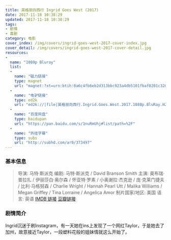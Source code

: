 ```yaml
---
title: 英格丽向西行 Ingrid Goes West (2017)
date: 2017-11-18 10:38:29
updated: 2017-11-18 10:38:29
tags:
- 剧情
- 喜剧
category: 电影
cover_index: /img/covers/ingrid-goes-west-2017-cover-index.jpg
cover_detail: /img/covers/ingrid-goes-west-2017-cover-detail.jpg
resources:
-
  name: "1080p Bluray"
  list:
  -
    name: "磁力链接"
    type: magnet
    url: "magnet:?xt=urn:btih:0a6c4fb6eb2d313bbc923a4db5101fbaf0201c32&tr=udp://9.rarbg.to:2710/announce&tr=udp://9.rarbg.me:2710/announce&tr=http://tr.cili001.com:8070/announce&tr=http://tracker.trackerfix.com:80/announce&tr=udp://open.demonii.com:1337&tr=udp://tracker.opentrackr.org:1337/announce&tr=udp://p4p.arenabg.com:1337&tr=wss://tracker.openwebtorrent.com&tr=wss://tracker.btorrent.xyz&tr=wss://tracker.fastcast.nz"
  -
    name: "电驴链接"
    type: ed2k
    url: "ed2k://|file|英格丽向西行.Ingrid.Goes.West.2017.1080p.BluRay.H264.AAC.中英双语.风骨字幕组.mp4|1320031660|5002c78b6c06a9e2602e626eecb9a927|h=mcb54ho75jqofcbeytbw3ezujxflhzne|/"
  -
    name: "百度网盘"
    type: baidupan
    url: "https://pan.baidu.com/s/1nuRmUhj#list/path=%2F"
  -
    name: "外挂字幕"
    type: subs
    url: "http://subhd.com/ar0/373497"
---
```


### 基本信息

>导演: 马特·斯派克
编剧: 马特·斯派克 / David Branson Smith
主演: 奥布瑞·普拉扎 / 伊丽莎白·奥尔森 / 怀亚特·罗素 / 小奥谢拉·杰克逊 / 庞·克莱门捷夫 / 比利·马格努森 / Charlie Wright / Hannah Pearl Utt / Malika Williams / Megan Griffey / Tina Lorraine / Angelica Amor
制片国家/地区: 美国
语言: 英语
[IMDB 链接](http://www.imdb.com/title/tt5962210)
[豆瓣链接](https://movie.douban.com/subject/26928561/)

### 剧情简介

Ingrid沉迷于刷Instagram，有一天她在ins上发现了一个网红Taylor，于是她去了加州，故意接近Taylor，一段塑料花般的姐妹情就这么开始了。
